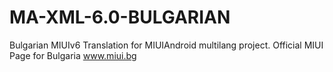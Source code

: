 MA-XML-6.0-BULGARIAN
====================

Bulgarian MIUIv6 Translation for MIUIAndroid multilang project. Official MIUI Page for Bulgaria www.miui.bg
